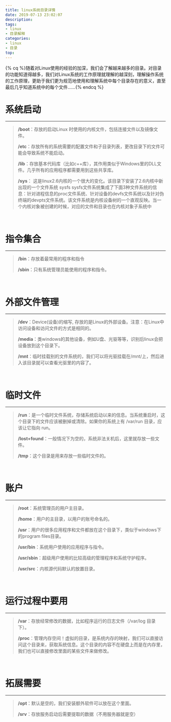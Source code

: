 ```yaml
---
title: linux系统目录详情
date: 2019-07-13 23:02:07
description: 
tags: 
- linux
- 目录解释
categories: 
- linux
- 目录
top:
---
```


{% cq %}随着对Linux使用的经验的加深，我们会了解越来越多的目录。对目录的功能知道得越多，我们对Linux系统的工作原理就理解的越深刻，理解操作系统的工作原理，更助于我们更为规范地使用和理解系统中每个目录存在的意义，直至最后几乎知道系统中的每个文件……{% endcq %}

<!-- more -->

# 系统启动

------

> **/boot**：存放的启动Linux 时使用的内核文件，包括连接文件以及镜像文件。 
>
> **/etc**：存放所有的系统需要的配置文件和子目录列表，更改目录下的文件可能会导致系统不能启动。 
>
> **/lib**：存放基本代码库（比如c++库），其作用类似于Windows里的DLL文件。几乎所有的应用程序都需要用到这些共享库。 
>
> **/sys**： 这是linux2.6内核的一个很大的变化。该目录下安装了2.6内核中新出现的一个文件系统 sysfs sysfs文件系统集成了下面3种文件系统的信息：针对进程信息的proc文件系统、针对设备的devfs文件系统以及针对伪终端的devpts文件系统。该文件系统是内核设备树的一个直观反映。当一个内核对象被创建的时候，对应的文件和目录也在内核对象子系统中 

<br>

# **指令集合**

------

> **/bin**：存放着最常用的程序和指令 
>
> **/sbin**：只有系统管理员能使用的程序和指令。

<br>

# **外部文件管理**

------

> **/dev**：Device(设备)的缩写, 存放的是Linux的外部设备。注意：在Linux中访问设备和访问文件的方式是相同的。 
>
> **/media**：类windows的其他设备，例如U盘、光驱等等，识别后linux会把设备放到这个目录下。 
>
> **/mnt**：临时挂载别的文件系统的，我们可以将光驱挂载在/mnt/上，然后进入该目录就可以查看光驱里的内容了。 

<br>

# **临时文件**

------

> **/run**：是一个临时文件系统，存储系统启动以来的信息。当系统重启时，这个目录下的文件应该被删掉或清除。如果你的系统上有 /var/run 目录，应该让它指向 run。 
>
> **/lost+found**：一般情况下为空的，系统非法关机后，这里就存放一些文件。 
>
> **/tmp**：这个目录是用来存放一些临时文件的。 

<br>

# **账户**

------

> **/root**：系统管理员的用户主目录。 
>
> **/home**：用户的主目录，以用户的账号命名的。 
>
> **/usr**：用户的很多应用程序和文件都放在这个目录下，类似于windows下的program files目录。 
>
> **/usr/bin**：系统用户使用的应用程序与指令。 
>
> **/usr/sbin**：超级用户使用的比较高级的管理程序和系统守护程序。 
>
> **/usr/src**：内核源代码默认的放置目录。 

<br>

# **运行过程中要用**

------

> **/var**：存放经常修改的数据，比如程序运行的日志文件（/var/log 目录下）。 
>
> **/proc**：管理内存空间！虚拟的目录，是系统内存的映射，我们可以直接访问这个目录来，获取系统信息。这个目录的内容不在硬盘上而是在内存里，我们也可以直接修改里面的某些文件来做修改。 

<br>

# **拓展需要**

------

> **/opt**：默认是空的，我们安装额外软件可以放在这个里面。 
>
> **/srv**：存放服务启动后需要提取的数据（不用服务器就是空） 
